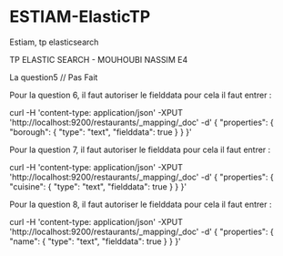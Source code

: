 # ESTIAM-ElasticTP
Estiam, tp elasticsearch

TP ELASTIC SEARCH - MOUHOUBI NASSIM E4

La question5 // Pas Fait

Pour la question 6, il faut autoriser le fielddata pour cela il faut entrer :

curl -H 'content-type: application/json' -XPUT 'http://localhost:9200/restaurants/_mapping/_doc' -d'
{
  "properties": {
    "borough": { 
      "type":     "text",
      "fielddata": true
    }
  }
}'

Pour la question 7, il faut autoriser le fielddata pour cela il faut entrer :

curl -H 'content-type: application/json' -XPUT 'http://localhost:9200/restaurants/_mapping/_doc' -d'
{
  "properties": {
    "cuisine": { 
      "type":     "text",
      "fielddata": true
    }
  }
}'

Pour la question 8, il faut autoriser le fielddata pour cela il faut entrer :

curl -H 'content-type: application/json' -XPUT 'http://localhost:9200/restaurants/_mapping/_doc' -d'
{
  "properties": {
    "name": { 
      "type":     "text",
      "fielddata": true
    }
  }
}'





